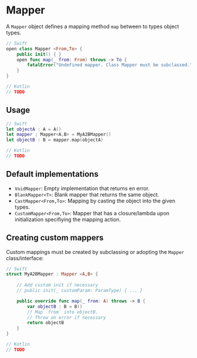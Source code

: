 # Mapper

A `Mapper` object defines a mapping method `map` between to types object types.

```swift
// Swift
open class Mapper <From,To> {
    public init() { }
    open func map(_ from: From) throws -> To {
        fatalError("Undefined mapper. Class Mapper must be subclassed.")
    }
}

```

```kotlin
// Kotlin
// TODO
```

## Usage

```swift
// Swift
let objectA : A = A()
let mapper ; Mapper<A,B> = MyA2BMapper()
let objectB : B = mapper.map(objectA)
```

```kotlin
// Kotlin
// TODO
```

## Default implementations

- `VoidMapper`: Empty implementation that returns en error.
- `BlankMapper<T>`: Blank mapper that returns the same object.
- `CastMapper<From,To>`: Mapping by casting the object into the given types.
- `CustomMapper<From,To>`: Mapper that has a closure/lambda upon initialization specifiying the mapping action.

## Creating custom mappers

Custom mappings must be created by subclassing or adopting the `Mapper` class/interface:

```swift
// Swift
struct MyA2BMapper : Mapper <A,B> {
    
    // Add custom init if necessary
    // public init(_ customParam: ParamType) { ... }

    public override func map(_ from: A) throws -> B {
        var objectB : B = B()
        // Map `from` into objectB.
        // Throw an error if necessary
        return objectB
    }
}
```

```kotlin
// Kotlin
// TODO
```